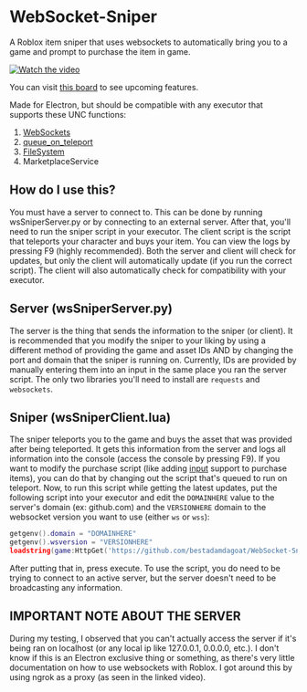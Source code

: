 # WebSocket-Sniper
A Roblox item sniper that uses websockets to automatically bring you to a game and prompt to purchase the item in game.

[![Watch the video](https://img.youtube.com/vi/darNLq4yFiI/mqdefault.jpg)](https://youtu.be/darNLq4yFiI)

You can visit [this board](https://github.com/users/bestadamdagoat/projects/3/views/1) to see upcoming features.

Made for Electron, but should be compatible with any executor that supports these UNC functions:
1. [WebSockets](https://github.com/unified-naming-convention/NamingStandard/blob/main/api/WebSocket.md)
2. [queue_on_teleport](https://github.com/unified-naming-convention/NamingStandard/blob/main/api/misc.md#queue_on_teleport)
3. [FileSystem](https://github.com/unified-naming-convention/NamingStandard/blob/main/api/filesystem.md)
4. MarketplaceService

## How do I use this?
You must have a server to connect to. This can be done by running wsSniperServer.py or by connecting to an external server. After that, you'll need to run the sniper script in your executor. The client script is the script that teleports your character and buys your item. You can view the logs by pressing F9 (highly recommended). Both the server and client will check for updates, but only the client will automatically update (if you run the correct script). The client will also automatically check for compatibility with your executor.

## Server (wsSniperServer.py)
The server is the thing that sends the information to the sniper (or client). It is recommended that you modify the sniper to your liking by using a different method of providing the game and asset IDs AND by changing the port and domain that the sniper is running on. Currently, IDs are provided by manually entering them into an input in the same place you ran the server script. The only two libraries you'll need to install are `requests` and `websockets`.

## Sniper (wsSniperClient.lua)
The sniper teleports you to the game and buys the asset that was provided after being teleported. It gets this information from the server and logs all information into the console (access the console by pressing F9). If you want to modify the purchase script (like adding [input](https://github.com/unified-naming-convention/NamingStandard/blob/main/api/input.md) support to purchase items), you can do that by changing out the script that's queued to run on teleport. Now, to run this script while getting the latest updates, put the following script into your executor and edit the `DOMAINHERE` value to the server's domain (ex: github.com) and the `VERSIONHERE` domain to the websocket version you want to use (either `ws` or `wss`):
```lua
getgenv().domain = "DOMAINHERE"
getgenv().wsversion = "VERSIONHERE"
loadstring(game:HttpGet('https://github.com/bestadamdagoat/WebSocket-Sniper/wsSniperClient.lua'))()
```
After putting that in, press execute. To use the script, you do need to be trying to connect to an active server, but the server doesn't need to be broadcasting any information.

## IMPORTANT NOTE ABOUT THE SERVER
During my testing, I observed that you can't actually access the server if it's being ran on localhost (or any local ip like 127.0.0.1, 0.0.0.0, etc.). I don't know if this is an Electron exclusive thing or something, as there's very little documentation on how to use websockets with Roblox. I got around this by using ngrok as a proxy (as seen in the linked video).
